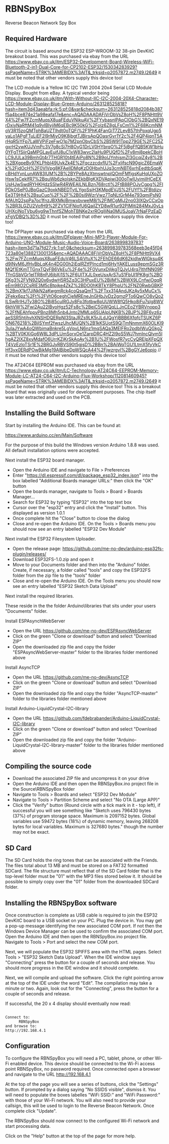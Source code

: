 # RBNSpyBox

Reverse Beacon Network Spy Box

## Required Hardware

The circuit is based around the ESP32 ESP-WROOM-32 38-pin DevKitC breakout board. This was purchased via ebay
from the URL https://www.ebay.co.uk/itm/ESP32-Development-Board-Wireless-WiFi-Bluetooth-2-in1-Dual-Core-for-CP2102-ESP32/153034283929?ssPageName=STRK%3AMEBIDX%3AIT&_trksid=p2057872.m2749.l2649
it must be noted that other vendors supply this device too!

The LCD module is a Yellow IIC I2C TWI 2004 20x4 Serial LCD Module Display. Bought from eBay. A typical vendor being
https://www.ebay.co.uk/itm/With-Without-IIC-I2C-2004-20X4-Character-LCD-Module-Display-Blue-Green-Arduino/263128525818?hash=item3d43aeabfa:rk:5:pf:0&var&checksum=263128525818d2084b387f5a4bce874e21a98eafa17e&enc=AQADAAADAFjVrDbVsZ8oH%2F8PNHtt9VX4%2Fw7FZcmMuqsX8uaFEduVNikuAV%2FYybasnlPApClObG%2BQxNE19rDxiyNaRftM41q9vIBIyjiM6qEBc9K50kG%2Folz6Z8gLFsCm1%2F68KcmNMoV3R15zoQMTphBaUZTlhdt0oTQFi%2F1PhK4FanGiT7ZLevB57thPpxqUgp5vaLo1APgFTuLjEF2l9rMjyO9K8jbgtTJBirsApQOasrGvr1Y2c%2F4QP4jqnT5ArHqR5jYFp7LaWVPiFzeFwO1p7M2pnObvCbS%2B5W91Tpp279GE%2FC25ZgxrH2ywKUJVmPc3V7g8cSi7H8OyG1DrLV0HYbrqO%2F5jBgFfQB5KW1bHu0YFgTfSiirQaMPGLayEuifJ8uC1xW83wvc2laHu9PUQfD%2Fv8mj8pekCBoHLC9JULa39BmhGt4r7THGR10t4tEAiPo8N%2B9olJYnhismZI3GcqiZ4y8%2B%2BXgpeBy97KLPhbl49UvkZk4E%2FqczzcdxflU%2FxIjfscN90gjcZ6EmaWk%2FjdOcH%2F0VlVpg8KFAelIDMgKzD0HbxhUJq3cmNBT6xrhEedtbSqpKcBHdYvnLunAW83lUM%2B%2BYPe8AzXtmswtnplQOmFMfjgsKuHqUXoZOHsw1sCeklfR7%2BquWb6zkolsknZEkbBlgKXDVApiwj300oTwlUyimiIHCeEXUsHJwSwdRYHKHdzSSlwR4RWEAILNLBzn768rctI%2FtB88POJyCgpg%2FIPDkOSeP0JBpGazC9oxkNBEDTytLYgoSsjH3KMpdEVJS%2FUYf%2FBtdizvEe3T9Ht4%2BsuCuq%2F%2F%2B0si9WzrVwz7TqNLtGrM4e793qmiPsN0AfAUtQ2spPa7oc1fnzJBXMkjBmwxbvweM8j%2FIMCgMjJ2no03lXQyCCxOp%2BR3LGZU2VofH9%2FZV1CIFNiofU6QaiIZYD8wR1ur92PIMitj284MxJ0vLsUHXciNoTVbu6yg9wThnfSZMohTBNKe2xrROgIIjNa0MUSJoaV7rNaFPzEaDxFgVDBQ%3D%3D
it must be noted that other vendors supply this device too!

The DFPlayer was purchased via ebay from the URL https://www.ebay.co.uk/itm/DFplayer-Mini-MP3-Player-Module-For-Arduino-UNO-Module-Music-Audio-Voice-Board/263899839783?hash=item3d71a7fd27:rk:1:pf:0&checksum=263899839783568eeb3e45f04723a80e138821300135&enc=AQADAAAC8FjVrDbVsZ8oH%2F8PNHtt9VX4%2Fw7FZcmMuqsX8uaFEduV46LS4iVtuX%2FEhDE66dK62kidlwWlGksu4Kd9INvM6JfHvBbLqK4n4DG00h2iEqlRZtfPIncd1mi6HyYAKELuss9epmSGz3RMQf1EtKmTTGnxTQyFB6VkEu%2F4e%2F0VunxDjljkgTQJvU4rq7IthfNN09PTfnGSbVGr1eITR8nPJ6jbXi1S%2F6UlTXJL0xeUsxArS7uS1FbUl1PK8gi%2BOSKg3%2FVN9ZQ0x6vdwH5R5Zq3C3HPuxEU%2BjlM%2BWX9LCnfwjOqqReEm98O2CsRIE3M5cBtpjke4ZkZ%2BDO0hKBTkY8PhpU%2FNZ0RwbGBKP%2BmX1kf7JiNkN2aKwgmRck4coQsaQmT%2FTxx314AndJKzAv5xMuCx%2Fekx6pz%2Ft%2FVtO6ceghCjeMREneJnGHbJvDz2gmzPTo6QwCO8vQo2ILSwRrlHJTy38O%2Bj85cuIRGJy8Fp3fotbw8pUUWW8fQ5Hko8iFu7slg8WV6khVW%2Fwi2Au22IByoHgz52Fs8c%2BejC5GWQqLLJnCEo2YBRVnopp3%2FfNEAhfppyPBnz8Mh5nb4Jnto2MMLp65UAIpUNKB%2BJP%2BF6yz6zaeSSR5htjhvhXNSHDQERpNI3StaJRZs9LK5rJLdJQgYjBBB6XfqfcTSUKZ6PON676218%2BjISYmf2fwszUhcMUQN%2B1kKSUotS9QjTmNnmmX60OLKI93uIaJYwA4oQWbimaBnkre5LgVpvLN6nz1mqSAQa3MElFRo2pdbIWuQGkgZ%2BTV0KXiGo6W8L3dPLUmSorxOe1ZarpDRC4HZ2l9oS5WJ7hmIncQlvm5lhgAZ2lXZ8xyMdafO6UrrKZjKrSkAoAy%2B1U%2FWosfR7ycCyQREIpXFpQXT4VzEzloTSr1E%2BRGJyRBVS90t5gjsD%2BBn%2BAiWqTGU1LtmX5fyVkCHf3yx0ERdPOwBjkMg19AlBjbeDpWSQcA44%2Fjwzrgvl%2BgGYJe6opio
// it must be noted that other vendors supply this device too!

The AT24C64 EEPROM was purchased via ebay from the URL https://www.ebay.co.uk/itm/LC-Technology-AT24C64-EEPROM-Memory-Module-LC-AT24-C64-I2C-Arduino-Flux-Workshop/112081460945?ssPageName=STRK%3AMEBIDX%3AIT&_trksid=p2057872.m2749.l2649 
it must be noted that other vendors supply this device too! This is a breakout board that was originally used for development purposes. The chip itself was later extracted and used on the PCB.

## Installing the Build Software

Start by installing the Arduino IDE. This can be found at:

https://www.arduino.cc/en/Main/Software

For the purpose of this build the Windows version Arduino 1.8.8 was used. 
All default installation options were accepted.

Next install the ESP32 board manager.

- Open the Arduino IDE and navigate to File > Preferences
- Enter "https://dl.espressif.com/dl/package_esp32_index.json" into the box labelled
"Additional Boards manager URLs:" then click the "OK" button
- Open the boards manager, navigate to Tools > Board > Boards Manager...
- Search for ESP32 by typing "ESP32" into the top text box
- Cursor over the "esp32" entry and click the "Install" button. This displayed as version 1.0.1
- Once complete hit the "Close" button to close the dialog
- Close and re-open the Arduino IDE. On the Tools > Boards menu you should now see an entry labelled "ESP32 Dev Module"

Next install the ESP32 Filesystem Uploader.

- Open the release page: https://github.com/me-no-dev/arduino-esp32fs-plugin/releases/
- Download ESP32FS-1.0.zip and open it
- Move to your Documents folder and then into the "Arduino" folder. Create, if necessary, a
folder called "tools" and copy the ESP32FS folder from the zip file to the "tools" folder
- Close and re-open the Arduino IDE. On the Tools menu you should now see an entry labelled "ESP32 Sketch Data Upload"

Next install the required libraries.

These reside in the the folder Arduino\libraries that sits under your users "Documents" folder.

Install ESPAsynchWebServer

- Open the URL https://github.com/me-no-dev/ESPAsyncWebServer
- Click on the green "Clone or download" button and select "Download ZIP"
- Open the downloaded zip file and copy the folder "ESPAsyncWebServer-master" folder to the libraries folder mentioned above

Install AsyncTCP

- Open the URL https://github.com/me-no-dev/AsyncTCP
- Click on the green "Clone or download" button and select "Download ZIP"
- Open the downloaded zip file and copy the folder "AsyncTCP-master" folder to the libraries folder mentioned above

Install Arduino-LiquidCrystal-I2C-library

- Open the URL https://github.com/fdebrabander/Arduino-LiquidCrystal-I2C-library
- Click on the green "Clone or download" button and select "Download ZIP"
- Open the downloaded zip file and copy the folder "Arduino-LiquidCrystal-I2C-library-master" folder to the libraries folder mentioned above

## Compiling the source code

- Download the associated ZIP file and uncompress it on your drive
- Open the Arduino IDE and then open the RBNSpyBox.ino project file in the Source\RBNSpyBox folder
- Navigate to Tools > Boards and select "ESP32 Dev Module"
- Navigate to Tools > Partition Scheme and select "No OTA (Large APP)"
- Click the "Verify" button (Round circle with a tick mark in it - top left), if successful you will see something like 
"Sketch uses 796430 bytes (37%) of program storage space. Maximum is 2097152 bytes.
Global variables use 59472 bytes (18%) of dynamic memory, leaving 268208 bytes for local variables. Maximum is 327680 bytes."
though the number may not be exact.

## SD Card

The SD Card holds the ring tones that can be associated with the Friends. The files total about 13 MB and must be stored on a FAT32 formatted SDCard. 
The file structure must reflect that of the SD Card folder that is the top-level folder must be "01" with the MP3 files stored below it. It should be
possible to simply copy over the "01" folder from the downloaded SDCard folder.

## Installing the RBNSpyBox software

Once construction is complete as USB cable is required to join the ESP32 DevKitC board to a USB socket on your PC. 
Plug the device in.
You may get a pop-up message identifying the new associated COM port. If not then the Windows Device Manager can be
used to confirm the associated COM port.
Open the Arduino IDE and then open the RBNSpyBox.ino project file. Navigate to Tools > Port and select the new COM port.

Next, we will populate the ESP32 SPIFFS area with the HTML pages. Select Tools > "ESP32 Sketch Data Upload". 
When the IDE window says "Connecting" press the button for a couple of seconds and release. You should more progress
in the IDE window and it should complete.

Next, we will compile and upload the software. Click the right pointing arrow at the top of the IDE under the word "Edit".
The compilation may take a minute or two. Again, look out for the "Connecting", press the button for a couple of seconds and release.

If successful, the 20 x 4 display should eventually now read:

<code>
Connect to:
      RBNSpyBox
and browse to:
http://192.168.4.1
</code>

## Configuration

To configure the RBNSpyBox you will need a PC, tablet, phone, or other Wi-Fi enabled device. This device
should be connected to the Wi-Fi access point RBNSpyBox, no password required. Once connected open a browser
and navigate to the URL http://192.168.4.1

At the top of the page you will see a series of buttons, click the "Settings" button.
If prompted by a dialog saying "No SSIDS visible", dismiss it. You will need to populate
the boxes labelles "WiFi SSID:" and "WiFi Password:" with those of your Wi-Fi network.
You will also need to provide your callsign, this will be used to login to the Reverse Beacon Network.
Once complete click "Update".

The RBNSpyBox should now connect to the configured Wi-Fi network and start processing data.

Click on the "Help" button at the top of the page for more help.
